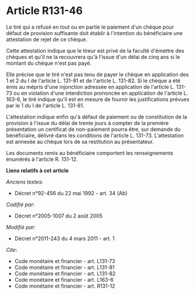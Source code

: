 # Article R131-46

Le tiré qui a refusé en tout ou en partie le paiement d'un chèque pour défaut de provision suffisante doit établir à
l'intention du bénéficiaire une attestation de rejet de ce chèque. 

Cette attestation indique que le tireur est privé de la faculté d'émettre des chèques et qu'il ne la recouvrera qu'à l'issue
d'un délai de cinq ans si le montant du chèque n'est pas payé. 

Elle précise que le tiré n'est pas tenu de payer le chèque en application des 1 et 2 du I de l'article L. 131-81 et de
l'article L. 131-82. Si le chèque a été émis au mépris d'une injonction adressée en application de l'article L. 131-73 ou en
violation d'une interdiction prononcée en application de l'article L. 163-6, le tiré indique qu'il est en mesure de fournir
les justifications prévues par le 1 du I de l'article L. 131-81.

L'attestation indique enfin qu'à défaut de paiement ou de constitution de la provision à l'issue du délai de trente jours à
compter de la première présentation un certificat de non-paiement pourra être, sur demande du bénéficiaire, délivré dans les
conditions de l'article L. 131-73. L'attestation est annexée au chèque lors de sa restitution au présentateur. 

Les documents remis au bénéficiaire comportent les renseignements énumérés à l'article R. 131-12.

**Liens relatifs à cet article**

_Anciens textes_:

  - Décret n°92-456 du 22 mai 1992 - art. 34 (Ab)

_Codifié par_:

  - Décret n°2005-1007 du 2 août 2005

_Modifié par_:

  - Décret n°2011-243 du 4 mars 2011 - art. 1

_Cite_:

  - Code monétaire et financier - art. L131-73
  - Code monétaire et financier - art. L131-81
  - Code monétaire et financier - art. L131-82
  - Code monétaire et financier - art. L163-6
  - Code monétaire et financier - art. R131-12
